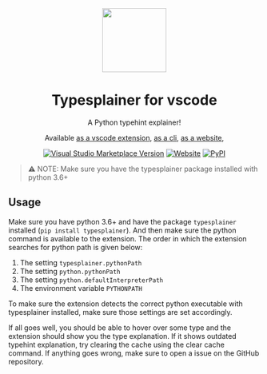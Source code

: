 <div align="center">
<img src="https://i.imgur.com/5IFkzIf.png" width="128px">
<h1>Typesplainer for vscode</h1>
 A Python typehint explainer!

Available [as a vscode extension](https://marketplace.visualstudio.com/items?itemName=WasiMaster.typesplainer), [as a cli](https://pypi.org/project/typesplainer), [as a website](https://wasimaster.xyz/typesplainer/),

[![Visual Studio Marketplace Version](https://img.shields.io/visual-studio-marketplace/v/WasiMaster.typesplainer?label=vscode)](https://marketplace.visualstudio.com/items?itemName=WasiMaster.typesplainer) [![Website](https://img.shields.io/website?url=https%3A%2F%2Fwasimaster.xyz%2Ftypesplainer)](https://wasimaster.xyz/typesplainer/) [![PyPI](https://img.shields.io/pypi/v/typesplainer?label=cli)](https://pypi.org/project/typesplainer)
</div>

> ⚠️ NOTE: Make sure you have the typesplainer package installed with python 3.6+

## Usage

Make sure you have python 3.6+ and have the package `typesplainer` installed (`pip install typesplainer`). And then make sure the python command is available to the extension. The order in which the extension searches for python path is given below:

1. The setting `typesplainer.pythonPath`
2. The setting `python.pythonPath`
3. The setting `python.defaultInterpreterPath`
4. The environment variable `PYTHONPATH`

To make sure the extension detects the correct python executable with typesplainer installed, make sure those settings are set accordingly.

If all goes well, you should be able to hover over some type and the extension should show you the type explanation. If it shows outdated typehint explanation, try clearing the cache using the clear cache command. If anything goes wrong, make sure to open a issue on the GitHub repository.
